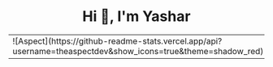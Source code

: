 <h1 align="center">Hi 👋, I'm Yashar</h1>


<table>
  <tr>
    <td valign="top">![Aspect](https://github-readme-stats.vercel.app/api?username=theaspectdev&show_icons=true&theme=shadow_red)</td>
    <td valign="top"[![Top Langs](https://github-readme-stats.vercel.app/api/top-langs/?username=theaspectdev&layout=donut-vertical)](https://github.com/theaspectdev/github-readme-stats)</td>
  </tr>
</table>
